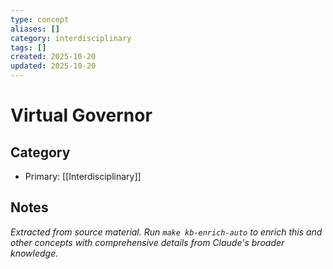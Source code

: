 ```yaml
---
type: concept
aliases: []
category: interdisciplinary
tags: []
created: 2025-10-20
updated: 2025-10-20
---
```


# Virtual Governor

## Category

- Primary: [[Interdisciplinary]]

## Notes

*Extracted from source material. Run `make kb-enrich-auto` to enrich this and other concepts with comprehensive details from Claude's broader knowledge.*
